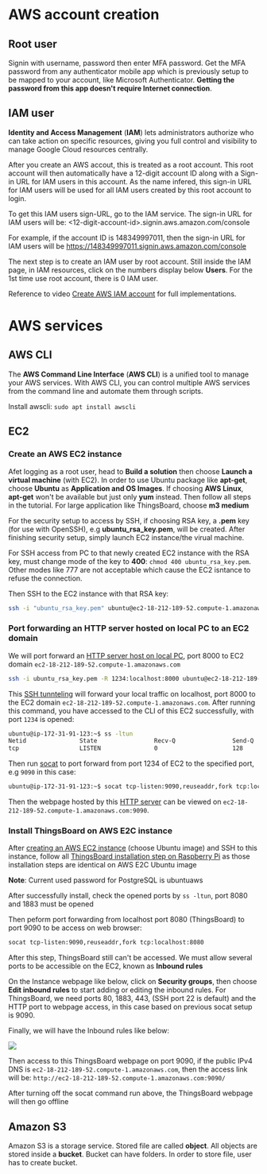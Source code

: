 # AWS account creation

## Root user

Signin with username, password then enter MFA password. Get the MFA password from any authenticator mobile app which is previously setup to be mapped to your account, like Microsoft Authenticator. **Getting the password from this app doesn't require Internet connection**.

## IAM user

**Identity and Access Management** (**IAM**) lets administrators authorize who can take action on specific resources, giving you full control and visibility to manage Google Cloud resources centrally.

After you create an AWS accout, this is treated as a root account. This root account will then automatically have a 12-digit account ID along with a Sign-in URL for IAM users in this account. As the name infered, this sign-in URL for IAM users will be used for all IAM users created by this root account to login.

To get this IAM users sign-URL, go to the IAM service. The sign-in URL for IAM users will be: <12-digit-account-id>.signin.aws.amazon.com/console

For example, if the account ID is 148349997011, then the sign-in URL for IAM users will be https://148349997011.signin.aws.amazon.com/console

The next step is to create an IAM user by root account. Still inside the IAM page, in IAM resources, click on the numbers display below **Users**. For the 1st time use root account, there is 0 IAM user.

Reference to video [Create AWS IAM account](https://www.youtube.com/watch?v=l17Ka8jeJ_4) for full implementations.
# AWS services
## AWS CLI
The **AWS Command Line Interface** (**AWS CLI**) is a unified tool to manage your AWS services. With AWS CLI, you can control multiple AWS services from the command line and automate them through scripts.

Install awscli: ``sudo apt install awscli``
## EC2
### Create an AWS EC2 instance

Afet logging as a root user, head to **Build a solution** then choose **Launch a virtual machine** (with EC2). In order to use Ubuntu package like **apt-get**, choose **Ubuntu** as **Application and OS Images**. If choosing **AWS Linux**, **apt-get** won't be available but just only **yum** instead. Then follow all steps in the tutorial. For large application like ThingsBoard, choose **m3 medium**

For the security setup to access by SSH, if choosing RSA key, a **.pem** key (for use with OpenSSH), e.g **ubuntu_rsa_key.pem**, will be created. After finishing security setup, simply launch EC2 instance/the virual machine.

For SSH access from PC to that newly created EC2 instance with the RSA key, must change mode of the key to **400**: ``chmod 400 ubuntu_rsa_key.pem``. Other modes like 777 are not acceptable which cause the EC2 isntance to refuse the connection.

Then SSH to the EC2 instance with that RSA key:

```sh
ssh -i "ubuntu_rsa_key.pem" ubuntu@ec2-18-212-189-52.compute-1.amazonaws.com
```
### Port forwarding an HTTP server hosted on local PC to an EC2 domain
We will port forward an [HTTP server host on local PC](https://github.com/TranPhucVinh/C/blob/master/Application%20layer/HTTP%20server/multithread_http_server.c), port 8000 to EC2 domain ``ec2-18-212-189-52.compute-1.amazonaws.com``

```sh
ssh -i ubuntu_rsa_key.pem -R 1234:localhost:8000 ubuntu@ec2-18-212-189-52.compute-1.amazonaws.com
```
This [SSH tunnteling](https://github.com/TranPhucVinh/Linux-Shell/blob/master/Application%20layer/SSH.md#secure-shell-tunneling-or-ssh-tunneling) will forward your local traffic on localhost, port 8000 to the EC2 domain ``ec2-18-212-189-52.compute-1.amazonaws.com``. After running this command, you have accessed to the CLI of this EC2 successfully, with port ``1234`` is opened:

```sh
ubuntu@ip-172-31-91-123:~$ ss -ltun
Netid               State                Recv-Q                Send-Q                                    Local Address:Port                                Peer Address:Port               Process
tcp                 LISTEN               0                     128                                               [::1]:1234                                        [::]:*
```
Then run [socat](https://github.com/TranPhucVinh/Linux-Shell/blob/master/Network%20layer/README.md#nat) to port forward from port 1234 of EC2 to the specified port, e.g ``9090`` in this case:
```sh
ubuntu@ip-172-31-91-123:~$ socat tcp-listen:9090,reuseaddr,fork tcp:localhost:1234
```
Then the webpage hosted by this [HTTP server](https://github.com/TranPhucVinh/C/blob/master/Application%20layer/HTTP%20server/multithread_http_server.c) can be viewed on ``ec2-18-212-189-52.compute-1.amazonaws.com:9090``.
### Install ThingsBoard on AWS E2C instance

After [creating an AWS EC2 instance](#create-an-aws-ec2-instance) (choose Ubuntu image) and SSH to this instance, follow all [ThingsBoard installation step on Raspberry Pi](https://github.com/TranPhucVinh/Raspberry-Pi-GNU/blob/main/Platforms%20interaction/ThingsBoard.md) as those installation steps are identical on AWS E2C Ubuntu image

**Note**: Current used password for PostgreSQL is ubuntuaws

After successfully install, check the opened ports by ``ss -ltun``, port 8080 and 1883 must be opened

Then peform port forwarding from localhost port 8080 (ThingsBoard) to port 9090 to be access on web browser:

```sh
socat tcp-listen:9090,reuseaddr,fork tcp:localhost:8080
```
After this step, ThingsBoard still can't be accessed. We must allow several ports to be accessible on the EC2, known as **Inbound rules**

On the Instance webpage like below, click on **Security groups**, then choose **Edit inbound rules** to start adding or editing the inbound rules. For ThingsBoard, we need ports 80, 1883, 443, (SSH port 22 is default) and the HTTP port to webpage access, in this case based on previous socat setup is 9090.

Finally, we will have the Inbound rules like below:

![](https://github.com/TranPhucVinh/Linux-Shell/blob/master/Environment/Images/inbound_rules_security_groups.jpg)

Then access to this ThingsBoard webpage on port 9090, if the public IPv4 DNS is ``ec2-18-212-189-52.compute-1.amazonaws.com``, then the access link will be: ``http://ec2-18-212-189-52.compute-1.amazonaws.com:9090/``

After turning off the socat command run above, the ThingsBoard webpage will then go offline
## Amazon S3
Amazon S3 is a storage service. Stored file are called **object**. All objects are stored inside a **bucket**. Bucket can have folders. In order to store file, user has to create bucket.
